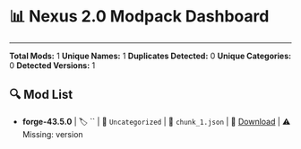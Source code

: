 # 📊 Nexus 2.0 Modpack Dashboard
---
**Total Mods:** 1
**Unique Names:** 1
**Duplicates Detected:** 0
**Unique Categories:** 0
**Detected Versions:** 1

## 🔍 Mod List

- **forge-43.5.0** | 🏷 `` | 📁 `Uncategorized` | 📄 `chunk_1.json` | 🔗 [Download](https://modloaders.forgecdn.net/647622546/maven/net/minecraftforge/forge/1.19.2-43.5.0/forge-1.19.2-43.5.0.jar) | ⚠️ Missing: version
